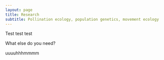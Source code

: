 ```yaml
---
layout: page
title: Research
subtitle: Pollination ecology, population genetics, movement ecology
---
```


Test test test

What else do you need?

uuuuhhhmmmm

